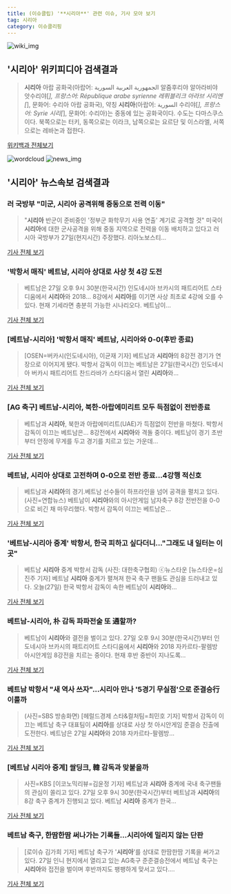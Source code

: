```yaml
---
title: (이슈클립) '**시리아**' 관련 이슈, 기사 모아 보기
tag: 시리아
category: 이슈클리핑
---
```

![wiki_img](https://user-images.githubusercontent.com/42597476/44503234-41136a80-a6d0-11e8-9071-6fc6418eafe4.png)
## **'**시리아**'** 위키피디아 검색결과
>**시리아** 아랍 공화국(아랍어: الجمهورية العربية السورية 알줌후리야 알아라비야 앗수리야[*], 프랑스어: République arabe syrienne 레퓌블리크 아라브 시리엔[*], 문화어: 수리아 아랍 공화국), 약칭 **시리아**(아랍어: السورية 수리야[*], 프랑스어: Syrie 시리[*], 문화어: 수리아)는 중동에 있는 공화국이다. 수도는 다마스쿠스이다. 북쪽으로는 터키, 동쪽으로는 이라크, 남쪽으로는 요르단 및 이스라엘, 서쪽으로는 레바논과 접한다.

<a href="https://ko.wikipedia.org/wiki/시리아" target="_blank">위키백과 전체보기</a>

![wordcloud](https://s3.ap-northeast-2.amazonaws.com/lyrics101-wordcloud/2018-08-28-1535382251.png)
![news_img](https://user-images.githubusercontent.com/42597476/44507050-1206f400-a6e4-11e8-8d98-7ffbfebb353f.png)
## **'**시리아**'** 뉴스속보 검색결과
### 러 국방부 "미군, **시리아** 공격위해 중동으로 전력 이동"

>"**시리아** 반군이 준비중인 '정부군 화학무기 사용 연출' 계기로 공격할 것" 미국이 **시리아**에 대한 군사공격을 위해 중동 지역으로 전력을 이동 배치하고 있다고 러시아 국방부가 27일(현지시간) 주장했다. 리아노보스티...

<a href="http://app.yonhapnews.co.kr/YNA/Basic/SNS/r.aspx?c=AKR20180827181300080&did=1195m" target="_blank">기사 전체 보기</a>

### '박항서 매직' 베트남, **시리아** 상대로 사상 첫 4강 도전

>베트남은 27일 오후 9시 30분(한국시간) 인도네시아 브카시의 패트리어트 스타디움에서 **시리아**와 2018... 8강에서 **시리아**를 이기면 사상 최초로 4강에 오를 수 있다. 현재 기세라면 충분히 가능한 시나리오다. 베트남이...

<a href="http://www.mydaily.co.kr/new_yk/html/read.php?newsid=201808271502556536&ext=na" target="_blank">기사 전체 보기</a>

### [베트남-**시리아**] '박항서 매직' 베트남, **시리아**와 0-0(후반 종료)

>[OSEN=버카시(인도네시아), 이균재 기자] 베트남과 **시리아**의 8강전 경기가 연장으로 이어지게 됐다. 박항서 감독이 이끄는 베트남은 27일(한국시간) 인도네시아 버카시 패트리어트 찬드라바가 스타디움서 열린 **시리아**와...

<a href="http://www.osen.co.kr/article/G1110976415" target="_blank">기사 전체 보기</a>

### [AG 축구] 베트남-**시리아**, 북한-아랍에미리트 모두 득점없이 전반종료

>베트남과 **시리아**, 북한과 아랍에미리트(UAE)가 득점없이 전반을 마쳤다. 박항서 감독이 이끄는 베트남은... 8강전에서 **시리아**와 격돌 중이다. 베트남이 경기 초반부터 안정에 무게를 두고 경기를 치르고 있는 가운데...

<a href="http://sports.hankooki.com/lpage/soccer/201808/sp2018082722182798040.htm" target="_blank">기사 전체 보기</a>

### 베트남, **시리아** 상대로 고전하며 0-0으로 전반 종료…4강행 적신호

>베트남과 **시리아**의 경기.베트남 선수들이 하프라인을 넘어 공격을 펼치고 있다. (사진=연합뉴스) 베트남이 **시리아**와의 아시안게임 남자축구 8강 전반전을 0-0으로 비긴 채 마무리했다.   박항서 감독이 이끄는 베트남은...

<a href="http://news20.busan.com/controller/newsController.jsp?newsId=20180827000357" target="_blank">기사 전체 보기</a>

### '베트남-**시리아** 중계' 박항서, 한국 피하고 싶다더니…"그래도 내 일터는 이곳"

>베트남 **시리아** 중계 박항서 감독 (사진: 대한축구협회) ⓒ뉴스타운 [뉴스타운=심진주 기자] 베트남 **시리아** 중계가 펼쳐져 한국 축구 팬들도 관심을 드러내고 있다.   오늘(27일) 한국 박항서 감독이 속한 베트남이 **시리아**와...

<a href="http://www.newstown.co.kr/news/articleView.html?idxno=338197" target="_blank">기사 전체 보기</a>

### 베트남-**시리아**, 朴 감독 파파전술 또 通할까?

>베트남이 **시리아**와 결전을 벌이고 있다.   27일 오후 9시 30분(한국시간)부터 인도네시아 브카시의 패트리어트 스타디움에서 **시리아**와 2018 자카르타-팔렘방 아시안게임 8강전을 치르는 중이다. 현재 후반 중반이 지나도록...

<a href="http://viewers.heraldcorp.com/news/articleView.html?idxno=18787" target="_blank">기사 전체 보기</a>

### 베트남 박항서 "새 역사 쓰자"…**시리아** 만나 '5경기 무실점'으로 준결승行 이룰까

>(사진=SBS 방송화면) [헤럴드경제 스타&컬처팀=최민호 기자] 박항서 감독이 이끄는 베트남 축구 대표팀이 **시리아**를 상대로 사상 첫 아시안게임 준결승 진출에 도전한다. 베트남은 27일 **시리아**와 2018 자카르타-팔렘방...

<a href="http://biz.heraldcorp.com/culture/view.php?ud=201808271808457601604_1" target="_blank">기사 전체 보기</a>

### [베트남 **시리아** 중계] 쌀딩크, 韓 감독과 맞붙을까

>사진=KBS [이코노믹리뷰=김윤정 기자] 베트남과 **시리아** 중계에 국내 축구팬들의 관심이 쏠리고 있다. 27일 오후 9시 30분(한국시간)부터 베트남과 **시리아**의 8강 축구 중계가 진행되고 있다. 베트남 **시리아** 중계가 한국...

<a href="http://www.econovill.com/news/articleView.html?idxno=344762" target="_blank">기사 전체 보기</a>

### 베트남 축구, 한땀한땀 써나가는 기록들...**시리아**에 밀리지 않는 단판

>[로이슈 김가희 기자] 베트남 축구가 '**시리아**'를 상대로 한땀한땀 기록을 써가고 있다. 27일 인니 현지에서 열리고 있는 AG축구 준준결승전에서 베트남 축구는 **시리아**와 접전을 벌이며 후반까지도 팽팽하게 맞서고 있다....

<a href="http://www.lawissue.co.kr/view.php?ud=2018082722501841052d12411ff9_12" target="_blank">기사 전체 보기</a>



